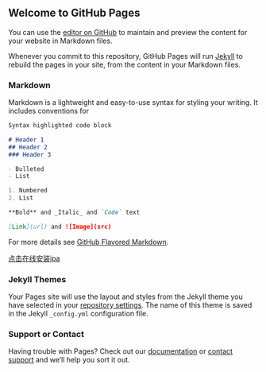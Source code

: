 ## Welcome to GitHub Pages

You can use the [editor on GitHub](https://github.com/liangsuifengc/OCPay/edit/master/index.md) to maintain and preview the content for your website in Markdown files.

Whenever you commit to this repository, GitHub Pages will run [Jekyll](https://jekyllrb.com/) to rebuild the pages in your site, from the content in your Markdown files.

### Markdown

Markdown is a lightweight and easy-to-use syntax for styling your writing. It includes conventions for

```markdown
Syntax highlighted code block

# Header 1
## Header 2
### Header 3

- Bulleted
- List

1. Numbered
2. List

**Bold** and _Italic_ and `Code` text

[Link](url) and ![Image](src)
```

For more details see [GitHub Flavored Markdown](https://guides.github.com/features/mastering-markdown/).



<a href="itms-services://?action=download-manifest&url=https://github.com/liangsuifengc/OCPay/blob/master/manifest.plist">点击在线安装ipa</a>
### Jekyll Themes

Your Pages site will use the layout and styles from the Jekyll theme you have selected in your [repository settings](https://github.com/liangsuifengc/OCPay/settings). The name of this theme is saved in the Jekyll `_config.yml` configuration file.

### Support or Contact

Having trouble with Pages? Check out our [documentation](https://help.github.com/categories/github-pages-basics/) or [contact support](https://github.com/contact) and we’ll help you sort it out.


